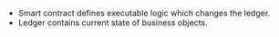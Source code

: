 - Smart contract defines executable logic which changes the ledger.
- Ledger contains current state of business objects.